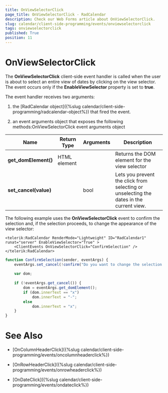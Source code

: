 ```yaml
---
title: OnViewSelectorClick
page_title: OnViewSelectorClick - RadCalendar
description: Check our Web Forms article about OnViewSelectorClick.
slug: calendar/client-side-programming/events/onviewselectorclick
tags: onviewselectorclick
published: True
position: 11
---
```


# OnViewSelectorClick



The **OnViewSelectorClick** client-side event handler is called when the user is about to select an entire view of dates by clicking on the view selector. The event occurs only if the **EnableViewSelector** property is set to **true**.

The event handler receives two arguments:

1. the [RadCalendar object]({%slug calendar/client-side-programming/radcalendar-object%}) that fired the event.

1. an event arguments object that exposes the following methods:OnViewSelectorClick event arguments object


| Name | Return Type | Arguments | Description |
| ------ | ------ | ------ | ------ |
| **get_domElement()** |HTML element||Returns the DOM element for the view selector|
| **set_cancel(value)** ||bool|Lets you prevent the click from selecting or unselecting the dates in the current view.|

The following example uses the **OnViewSelectorClick** event to confirm the selection and, if the selection proceeds, to change the appearance of the view selector:

````ASPNET
<telerik:RadCalendar RenderMode="Lightweight" ID="RadCalendar1" runat="server" EnableViewSelector="True" >
    <ClientEvents OnViewSelectorClick="ConfirmSelection" />
</telerik:RadCalendar>	
````
````JavaScript
function ConfirmSelection(sender, eventArgs) {
	eventArgs.set_cancel(!confirm("Do you want to change the selection for the entire view?"));
	
	var dom;
	
	if (!eventArgs.get_cancel()) {
		dom = eventArgs.get_domElement();
		if (dom.innerText == "x")
			dom.innerText = "-";
		else
			dom.innerText = "x";
	}
}
````


# See Also

 * [OnColumnHeaderClick]({%slug calendar/client-side-programming/events/oncolumnheaderclick%})

 * [OnRowHeaderClick]({%slug calendar/client-side-programming/events/onrowheaderclick%})

 * [OnDateClick]({%slug calendar/client-side-programming/events/ondateclick%})
